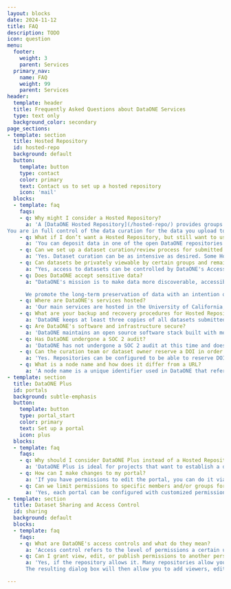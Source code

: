 ```yaml
---
layout: blocks
date: 2024-11-12
title: FAQ
description: TODO
icon: question
menu:
  footer:
    weight: 3
    parent: Services
  primary_nav:
    name: FAQ
    weight: 99
    parent: Services
header:
  template: header
  title: Frequently Asked Questions about DataONE Services
  type: text only
  background_color: secondary
page_sections:
- template: section
  title: Hosted Repository
  id: hosted-repo
  background: default
  button:
    template: button
    type: contact
    color: primary
    text: Contact us to set up a hosted repository
    icon: 'mail'
  blocks:
  - template: faq
    faqs:
    - q: Why might I consider a Hosted Repository?
      a: 'A [DataONE Hosted Repository](/hosted-repo/) provides groups with an easy-to-use data and metadata repository, web-based submission and metadata editing, assignment of a citable DOI in your own DOI prefix, and [many other features](/services). You can deposit datasets, documents, software, and other research artifacts, and assign a DOI to each. This is all operated on our infrastructure, minimizing the time that you need to spend on maintaining and securing computing systems, and on maintaining the repository software.
You are in full control of the data curation for the data you upload to your hosted repository, and we make sure the service is stable and secure. This service is intended for institutions or projects that want to maintain a long-term repository presence.'
    - q: What if I don’t want a Hosted Repository, but still want to use DataONE to store my data?
      a: 'You can deposit data in one of the open DataONE repositories and then you can use the [DataONE Plus service](#portals) to build your own customizable data portal describing your project.  DataONE Plus provides a customizable data portal where you control the pages and content via a web form, and can present a custom catalog populated with datasets from any of the member repositories in the DataONE network.'
    - q: Can we set up a dataset curation/review process for submitted datasets?
      a: 'Yes. Dataset curation can be as intensive as desired. Some Hosted Repositories have extensive review processes, whereas others allow dataset creators to publish datasets immediately without review. Curation can involve either editing and annotating metadata records via the API, or simply checking for errors. Generally, repositories that have a curation process tend to only allow members of their curation teams to assign DOIs and make datasets public.' 
    - q: Can datasets be privately viewable by certain groups and remain publicly invisible?
      a: "Yes, access to datasets can be controlled by DataONE's Access Policy system. This access system can serve as a metadata curation and/or temporary publication embargo state prior to a wider release."
    - q: Does DataONE accept sensitive data?
      a: "DataONE's mission is to make data more discoverable, accessible, and usable. While some of our member repositories may accept sensitive data, our Hosted Repository service is not intended for highly sensitive data, such as that which is subject to: 1) statutory restrictions such as HIPAA, FERPA, or other export control restrictions, or 2) classified information or other federally designated sensitive category.

      We promote the long-term preservation of data with an intention of open data sharing. If you are unsure whether your data is appropriate for hosting, please contact [support@dataone.org](mailto:support@dataone.org) where our team members can help."
    - q: Where are DataONE's services hosted? 
      a: 'Our main services are hosted in the University of California, Santa Barbara (UCSB) [North Hall Data Center](https://it.ucsb.edu/information-technology-services/north-hall-data-center/). A second copy of the data is stored at an off-campus facility in downtown Santa Barbara, and a third copy is stored in a dark archive in the Amazon Glacier cloud storage system, primarily intended for disaster recovery. Other copies may be stored as replica objects at participating network member repositories across the world.'
    - q: What are your backup and recovery procedures for Hosted Repositories?
      a: 'DataONE keeps at least three copies of all datasets submitted to a hosted repository, one in our main cloud environment at the UC Santa Barbara campus, one in a replicated, online store at the NCEAS facility in downtown Santa Barbara, and one copy is created nightly in a commercial cloud archive (currently using Amazon Glacier). The primary copy is stored on a distributed Ceph storage cluster using 15 independent hosts, enabling multiple host defects without any data loss. In addition, should one of these copies no longer be accessible, the DataONE Audit system will notice that and create an additional replica at another participating member repository. Clients can access these data copies using the DataONE resolution service, and restoration of copies when services come back online is automatic using the DataONE replication manager. Finally, the software systems that operate the services themselves are deployed as lightweight Kubernetes containers on a multi-node cluster at UC Santa Barbara. Any single node outage will quickly be managed as the platform will move any services that had been deployed on that cluster node to another. So, again, service recovery in the event of hardware or network failures is automated and does not require manual intervention. Any outages and system changes are recorded in our monitoring service and reported to operations staff to initiate further recovery as needed (e.g., hard disk replacements).'
    - q: Are DataONE's software and infrastructure secure?
      a: 'DataONE maintains an open source software stack built with modern security defect scanning and a defense in-depth security strategy supported by our University of California, Santa Barbara (UCSB) campus security. Our cyberinfrastructure has been reviewed by [Trusted CI](https://www.trustedci.org/), the NSF Cybersecurity Center of Excellence, to strengthen our coding standards and ensure a strong baseline of our repository software. To learn more about related security policies and documentation, please visit the [UCSB security policies](https://it.ucsb.edu/it-security-it-professionals/security-policy) page.'
    - q: Has DataONE undergone a SOC 2 audit?
      a: 'DataONE has not undergone a SOC 2 audit at this time and does not currently plan to pursue one.'
    - q: Can the curation team or dataset owner reserve a DOI in order to publish later?
      a: 'Yes. Repositories can be configured to be able to reserve DOI identifiers for datasets even while those datasets remain private (e.g. for embargo or other purposes). Contact your repository administrator to inquire about this setting.'
    - q: What is a node name and how does it differ from a URL?
      a: 'A node name is a unique identifier used in DataONE that refers to a specific repository. Users may not interact with this name much unless they are using the API, but it is used widely around our systems and power users may encounter it when they need to refer to a repository ("node") within DataONE. We usually suggest that repositories use their primary name or acronym for this value; for example, the Arctic Data Center is `urn:node:ARCTIC` and the KNB is `urn:node:KNB`. "URN" stands for Uniform Resource Name, which is another way of saying that it is a unique value that refers specifically to the repository, in a similar way to that of a URL ("Uniform Resource Locator"). URNs are machine-readable links within DataONE systems, whereas URLs are links within broader internet systems.'
- template: section
  title: DataONE Plus
  id: portals
  background: subtle-emphasis
  button:
    template: button
    type: portal_start
    color: primary
    text: Set up a portal
    icon: plus
  blocks:
  - template: faq
    faqs:
    - q: Why should I consider DataONE Plus instead of a Hosted Repository?
      a: 'DataONE Plus is ideal for projects that want to establish a data catalog and web presence, but may be shorter-term and do not want to maintain a complete data repository.  This system provides a customizable data portal where you control the data content and web pages, and can present a custom catalog with content from any of the member repositories in the DataONE network.'
    - q: How can I make changes to my portal?
      a: 'If you have permissions to edit the portal, you can do it via our system. For a better tutorial, visit out [Portals How-To Page](https://www.dataone.org/portals-tutorial/#saving-and-editing-portals).'
    - q: Can we limit permissions to specific members and/or groups for certain portals?
      a: 'Yes, each portal can be configured with customized permissions. This includes control over which users and groups can view the portal, edit its content, and manage its permissions. For more details, visit our [Portals Tutorial](https://www.dataone.org/portals-tutorial/) or see our [FAQ answers](#sharing) below.'
- template: section
  title: Dataset Sharing and Access Control
  id: sharing
  background: default
  blocks:
  - template: faq
    faqs:
    - q: What are DataONE's access controls and what do they mean?
      a: 'Access control refers to the level of permissions a certain user has over an object. Individual and group access to objects in DataONE is controlled by a three-tiered permissions system consisting of **viewers**, **editors**, and **owners**. **Viewers** can see but not edit datasets, **editors** can view and edit but not share, and **owners** can do all of that plus grant access to others (and sometimes publish, depending on the repository). Repository rules sometimes limit dataset owners to only be able to edit datasets, and reserve sharing and/or publishing rights of datasets to a group of super-users such as a curation team.'
    - q: Can I grant view, edit, or publish permissions to another person for my dataset?
      a: 'Yes, if the repository allows it. Many repositories allow you to change view, edit, and publish permissions to your co-authors and reviewers for each dataset you submit using their [ORCiD ID](https://orcid.org/). Those repositories that do not allow authors to change dataset permissions themselves generally have a data curation team that can. To add someone as an editor to your dataset, look for the "Share" button at the top of the file list in the metadata editor (labeled **1**) and for individual files (labeled **2**): ![Image with an arrow from the label 1 to the top Share button (for the entire dataset) and the label 2 with an arrow to the share button for one of the dataset files](uploads/d1-sharingtable.png)
      The resulting dialog box will then allow you to add viewers, editors, and owners using a search function (by ORCiD ID, name, email, or the name of a group of users): ![Image showing a search by ORCiD number in the access control dialog box](uploads/d1-sharingpermissions.png)'

---
```

